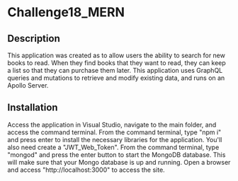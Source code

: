 # Challenge18_MERN

## Description
This application was created as to allow users the ability to search for new books to read.
When they find books that they want to read, they can keep a list so that they can purchase them later.
This application uses GraphQL queries and mutations to retrieve and modify existing data, and runs on an Apollo Server.
    
## Installation
Access the application in Visual Studio, navigate to the main folder, and access the command terminal.
From the command terminal, type "npm i" and press enter to install the necessary libraries for the application.
You'll also need create a "JWT_Web_Token".
From the command terminal, type "mongod" and press the enter button to start the MongoDB database. This will make sure that your Mongo database is up and running.
Open a browser and access "http://localhost:3000" to access the site.


